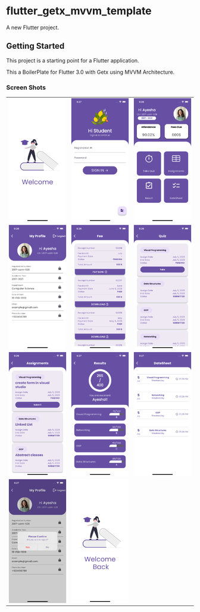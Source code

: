# flutter_getx_mvvm_template

A new Flutter project.

## Getting Started

This project is a starting point for a Flutter application.

This a BoilerPlate for Flutter 3.0 with Getx using MVVM Architecture.

### Screen Shots

  <table>
    <tr>
      <td><img width="500" alt="Flutter Getx MVVM BoilerPlate" src="./assets/app_screenshots/1.png"></td>
      <td><img width="500" alt="Flutter Getx MVVM BoilerPlate" src="./assets/app_screenshots/2.png"></td>
      <td><img width="500" alt="Flutter Getx MVVM BoilerPlate" src="./assets/app_screenshots/3.png"></td>
    <tr>
    <tr>
      <td><img width="500" alt="Flutter Getx MVVM BoilerPlate" src="./assets/app_screenshots/4.png"></td>
      <td><img width="500" alt="Flutter Getx MVVM BoilerPlate" src="./assets/app_screenshots/5.png"></td>
      <td><img width="500" alt="Flutter Getx MVVM BoilerPlate" src="./assets/app_screenshots/6.png"></td>
    </tr>
    <tr>
      <td><img width="500" alt="Flutter Getx MVVM BoilerPlate" src="./assets/app_screenshots/7.png"></td>
      <td><img width="500" alt="Flutter Getx MVVM BoilerPlate" src="./assets/app_screenshots/8.png"></td>
      <td><img width="500" alt="Flutter Getx MVVM BoilerPlate" src="./assets/app_screenshots/9.png"></td>
    </tr>
    <tr>
      <td><img width="500" alt="Flutter Getx MVVM BoilerPlate" src="./assets/app_screenshots/10.png"></td>
      <td><img width="500" alt="Flutter Getx MVVM BoilerPlate" src="./assets/app_screenshots/11.png"></td>
    </tr>
  </table>